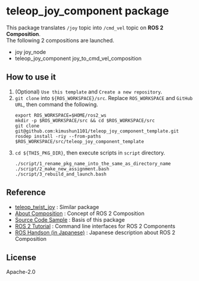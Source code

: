 # teleop_joy_component package
This package translates `/joy` topic into `/cmd_vel` topic on **ROS 2 Composition**.  
The following 2 compositions are launched.
- joy joy_node
- teleop_joy_component joy_to_cmd_vel_composition

## How to use it
1. (Optional) `Use this template` and `Create a new repository`.
2. `git clone` into `${ROS_WORKSPACE}/src`.
    Replace `ROS_WORKSPACE` and `GitHub URL`, then command the following.
    ```
    export ROS_WORKSPACE=$HOME/ros2_ws
    mkdir -p $ROS_WORKSPACE/src && cd $ROS_WORKSPACE/src
    git clone git@github.com:kimushun1101/teleop_joy_component_template.git
    rosdep install -riy --from-paths $ROS_WORKSPACE/src/teleop_joy_component_template
    ```
3. `cd ${THIS_PKG_DIR}`, then execute scripts in `script` directory.
    ```
    ./script/1_rename_pkg_name_into_the_same_as_directory_name
    ./script/2_make_new_assignment.bash
    ./script/3_rebuild_and_launch.bash
    ```

## Reference
- [teleop_twist_joy](https://github.com/ros2/teleop_twist_joy)
  : Similar package
- [About Composition](https://docs.ros.org/en/humble/Concepts/About-Composition.html)
  : Concept of ROS 2 Composition
- [Source Code Sample](https://github.com/ros2/demos/tree/humble/composition)
  : Basis of this package
- [ROS 2 Tutorial](https://docs.ros.org/en/humble/Tutorials/Intermediate/Composition.html)
  : Command line interfaces for ROS 2 Components
- [ROS Handson (in Japanese)](https://ouxt-polaris.github.io/ros_handson/rclcpp)
  : Japanese description about ROS 2 Composition

## License
Apache-2.0